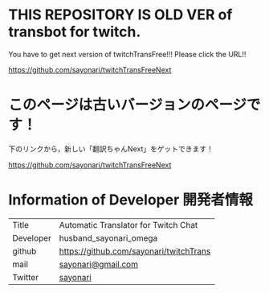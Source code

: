 # THIS REPOSITORY IS OLD VER of transbot for twitch.
You have to get next version of twitchTransFree!!!
Please click the URL!!

https://github.com/sayonari/twitchTransFreeNext


# このページは古いバージョンのページです！
下のリンクから，新しい「翻訳ちゃんNext」をゲットできます！

https://github.com/sayonari/twitchTransFreeNext



# Information of Developer 開発者情報
| | |
|:-|:-|
|Title       |Automatic Translator for Twitch Chat      |
|Developer   |husband_sayonari_omega                    |
|github      |https://github.com/sayonari/twitchTrans   |
|mail        |sayonari@gmail.com                        |
| Twitter    | [sayonari](https://twitter.com/sayonari) |

